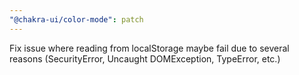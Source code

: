 ```yaml
---
"@chakra-ui/color-mode": patch
---
```


Fix issue where reading from localStorage maybe fail due to several reasons (SecurityError, Uncaught DOMException, TypeError, etc.)
